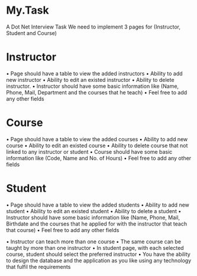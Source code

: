 # My.Task
A Dot Net Interview Task
We need to implement 3 pages for (Instructor, Student and Course)
# Instructor
•	Page should have a table to view the added instructors
•	Ability to add new instructor
•	Ability to edit an existed instructor
•	Ability to delete instructor.
•	Instructor should have some basic information like (Name, Phone, Mail, Department and the courses that he teach)
•	Feel free to add any other fields 
# Course
•	Page should have a table to view the added courses
•	Ability to add new course
•	Ability to edit an existed course
•	Ability to delete course that not linked to any instructor or student
•	Course should have some basic information like (Code, Name and No. of Hours)
•	Feel free to add any other fields 
# Student
•	Page should have a table to view the added students
•	Ability to add new student
•	Ability to edit an existed student
•	Ability to delete a student
•	Instructor should have some basic information like (Name, Phone, Mail, Birthdate and the courses that he applied for with the instructor that teach that course)
•	Feel free to add any other fields 

•	Instructor can teach more than one course
•	The same course can be taught by more than one instructor
•	In student page, with each selected course, student should select the preferred instructor
•	You have the ability to design the database and the application as you like using any technology that fulfil the requirements 
